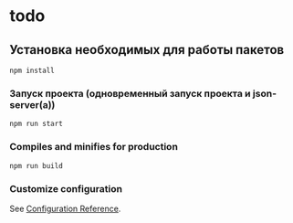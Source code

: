 # todo

## Установка необходимых для работы пакетов
```
npm install
```

<!-- ### Compiles and hot-reloads for development -->
### Запуск проекта (одновременный запуск проекта и json-server(а))   
```
npm run start
```

### Compiles and minifies for production
```
npm run build
```

### Customize configuration
See [Configuration Reference](https://cli.vuejs.org/config/).
